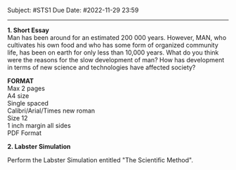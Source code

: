 Subject: #STS1
Due Date: #2022-11-29 23:59

---

**1. Short Essay**  
Man has been around for an estimated 200 000 years. However, MAN, who cultivates his own food and who has some form of organized community life, has been on earth for only less than 10,000 years. What do you think were the reasons for the slow development of man? How has development in terms of new science and technologies have affected society?  
  
**FORMAT**  
Max 2 pages  
A4 size  
Single spaced  
Calibri/Arial/Times new roman  
Size 12  
1 inch margin all sides  
PDF Format  
  
**2. Labster Simulation**

Perform the Labster Simulation entitled "The Scientific Method".